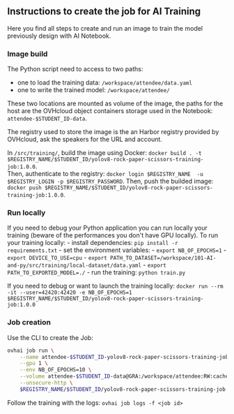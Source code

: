 ## Instructions to create the job for AI Training

Here you find all steps to create and run an image to train the model previously design with AI Notebook.

### Image build

The Python script need to access to two paths:
 - one to load the training data: `/workspace/attendee/data.yaml`
 - one to write the trained model: `/workspace/attendee/`

These two locations are mounted as volume of the image, the paths for the host are the OVHcloud object containers storage used in the Notebook: `attendee-$STUDENT_ID-data`.

The registry used to store the image is the an Harbor registry provided by OVHcloud, ask the speakers for the URL and account.

In `/src/training/`, build the image using Docker: `docker build . -t $REGISTRY_NAME/$STUDENT_ID/yolov8-rock-paper-scissors-training-job:1.0.0`.  
Then, authenticate to the registry: `docker login $REGISTRY_NAME  -u $REGISTRY_LOGIN -p $REGISTRY_PASSWORD`.
Then, push the builded image: `docker push $REGISTRY_NAME/$STUDENT_ID/yolov8-rock-paper-scissors-training-job:1.0.0`.

### Run locally 

If you need to debug your Python application you can run locally your training (beware of the performances you don't have GPU locally).
To run your training locally:
	- install dependencies: `pip install -r requirements.txt`
	- set the environment variables:
		- `export NB_OF_EPOCHS=1`
		- `export DEVICE_TO_USE=cpu`
		- `export PATH_TO_DATASET=/workspace/101-AI-and-py/src/training/local-dataset/data.yaml`
		- `export PATH_TO_EXPORTED_MODEL=./`
	- run the training: `python train.py`



If you need to debug or want to launch the training locally: `docker run --rm -it --user=42420:42420 -e NB_OF_EPOCHS=1 $REGISTRY_NAME/$STUDENT_ID/yolov8-rock-paper-scissors-training-job:1.0.0` 

### Job creation 

Use the CLI to create the Job:
```bash
ovhai job run \
	--name attendee-$STUDENT_ID-yolov8-rock-paper-scissors-training-job \
	--gpu 1 \
	--env NB_OF_EPOCHS=10 \
	--volume attendee-$STUDENT_ID-data@GRA:/workspace/attendee:RW:cache \
	--unsecure-http \
	$REGISTRY_NAME/$STUDENT_ID/yolov8-rock-paper-scissors-training-job:1.0.0
```

Follow the training with the logs: `ovhai job logs -f <job id>`